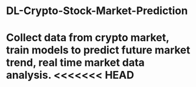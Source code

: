 # DL-Crypto-Stock-Market-Prediction
Collect data from crypto market, train models to predict future market trend, real time market data analysis.
<<<<<<< HEAD
=======




